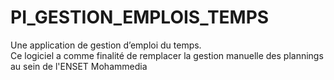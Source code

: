 # PI_GESTION_EMPLOIS_TEMPS
Une application de gestion  d’emploi du temps.<br> Ce logiciel a comme finalité de remplacer la gestion manuelle des plannings au  sein de l'ENSET Mohammedia
